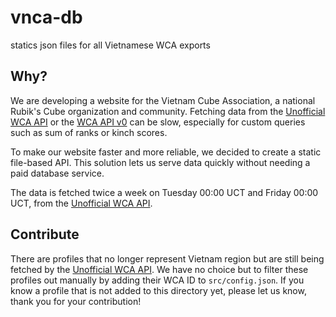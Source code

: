 # vnca-db
statics json files for all Vietnamese WCA exports

## Why?
We are developing a website for the Vietnam Cube Association, a national Rubik's Cube organization and community. Fetching data from the [Unofficial WCA API](https://wca-rest-api.robiningelbrecht.be/) or the [WCA API v0](https://docs.worldcubeassociation.org/knowledge_base/v0_api.html) can be slow, especially for custom queries such as sum of ranks or kinch scores.

To make our website faster and more reliable, we decided to create a static file-based API. This solution lets us serve data quickly without needing a paid database service.

The data is fetched twice a week on Tuesday 00:00 UCT and Friday 00:00 UCT, from the [Unofficial WCA API](https://wca-rest-api.robiningelbrecht.be/).

## Contribute
There are profiles that no longer represent Vietnam region but are still being fetched by the [Unofficial WCA API](https://wca-rest-api.robiningelbrecht.be/). We have no choice but to filter these profiles out manually by adding their WCA ID to `src/config.json`. If you know a profile that is not added to this directory yet, please let us know, thank you for your contribution!